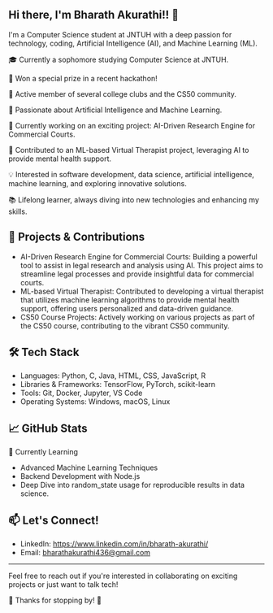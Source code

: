 Hi there, I'm Bharath Akurathi!! 👋
-----
I'm a Computer Science student at JNTUH with a deep passion for technology, coding, Artificial Intelligence (AI), and Machine Learning (ML).

🎓 Currently a sophomore studying Computer Science at JNTUH.

🌟 Won a special prize in a recent hackathon!

👥 Active member of several college clubs and the CS50 community.

🤖 Passionate about Artificial Intelligence and Machine Learning.

🔭 Currently working on an exciting project: AI-Driven Research Engine for Commercial Courts.

🧠 Contributed to an ML-based Virtual Therapist project, leveraging AI to provide mental health support.

💡 Interested in software development, data science, artificial intelligence, machine learning, and exploring innovative solutions.

📚 Lifelong learner, always diving into new technologies and enhancing my skills.


💼 Projects & Contributions
--------
- AI-Driven Research Engine for Commercial Courts: Building a powerful tool to assist in legal research and analysis using AI. This project aims to streamline legal processes and provide insightful data for commercial courts.
- ML-based Virtual Therapist: Contributed to developing a virtual therapist that utilizes machine learning algorithms to provide mental health support, offering users personalized and data-driven guidance.
- CS50 Course Projects: Actively working on various projects as part of the CS50 course, contributing to the vibrant CS50 community.


🛠️ Tech Stack
----------
- Languages: Python, C, Java, HTML, CSS, JavaScript, R
- Libraries & Frameworks: TensorFlow, PyTorch, scikit-learn
- Tools: Git, Docker, Jupyter, VS Code
- Operating Systems: Windows, macOS, Linux


📈 GitHub Stats
-----------
🌱 Currently Learning
- Advanced Machine Learning Techniques
- Backend Development with Node.js
- Deep Dive into random_state usage for reproducible results in data science.

📫 Let's Connect!
------------
- LinkedIn: https://www.linkedin.com/in/bharath-akurathi/ 
- Email: bharathakurathi436@gmail.com 
------------
Feel free to reach out if you're interested in collaborating on exciting projects or just want to talk tech!

👋 Thanks for stopping by! 👋